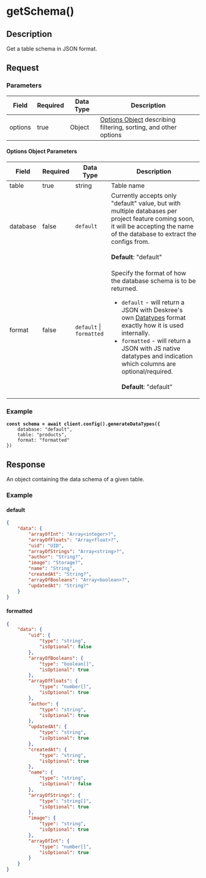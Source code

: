 # getSchema()

## Description

Get a table schema in JSON format.

## Request

### Parameters

<table><thead><tr><th>Field</th><th data-type="checkbox">Required</th><th>Data Type</th><th>Description</th></tr></thead><tbody><tr><td>options</td><td>true</td><td>Object</td><td><a href="getschema.md#options-object-parameters">Options Object</a> describing filtering, sorting, and other options</td></tr></tbody></table>

#### Options Object Parameters

<table><thead><tr><th>Field</th><th data-type="checkbox">Required</th><th>Data Type</th><th>Description</th></tr></thead><tbody><tr><td>table</td><td>true</td><td>string</td><td>Table name</td></tr><tr><td>database</td><td>false</td><td><code>default</code></td><td>Currently accepts only "default" value, but with multiple databases per project feature coming soon, it will be accepting the name of the database to extract the configs from.<br><br><strong>Default</strong>: "default"</td></tr><tr><td>format</td><td>false</td><td><code>default</code> | <code>formatted</code></td><td><p>Specify the format of how the database schema is to be returned.</p><ul><li><code>default</code> - will return a JSON with Deskree's own <a href="https://app.gitbook.com/s/yI7bLryeVaoczdkvkVAD/fundamentals/database/datatypes">Datatypes</a> format exactly how it is used internally.</li><li><code>formatted</code> - will return a JSON with JS native datatypes and indication which columns are optional/required.<br><br><strong>Default</strong>: "default"</li></ul></td></tr></tbody></table>

### Example

<pre class="language-javascript"><code class="lang-javascript"><strong>const schema = await client.config().generateDataTypes({
</strong>    database: "default",
    table: "products",
    format: "formatted"
})
</code></pre>

## Response

An object containing the data schema of a given table.

### Example

#### default&#x20;

```json
{
    "data": {
        "arrayOfInt": "Array<integer>?",
        "arrayOfFloats": "Array<float>?",
        "uid": "UID",
        "arrayOfStrings": "Array<string>?",
        "author": "String?",
        "image": "Storage?",
        "name": "String",
        "createdAt": "String?",
        "arrayOfBooleans": "Array<boolean>?",
        "updatedAt": "String?"
    }
}
```

#### formatted

```json
{
    "data": {
        "uid": {
            "type": "string",
            "isOptional": false
        },
        "arrayOfBooleans": {
            "type": "boolean[]",
            "isOptional": true
        },
        "arrayOfFloats": {
            "type": "number[]",
            "isOptional": true
        },
        "author": {
            "type": "string",
            "isOptional": true
        },
        "updatedAt": {
            "type": "string",
            "isOptional": true
        },
        "createdAt": {
            "type": "string",
            "isOptional": true
        },
        "name": {
            "type": "string",
            "isOptional": false
        },
        "arrayOfStrings": {
            "type": "string[]",
            "isOptional": true
        },
        "image": {
            "type": "string",
            "isOptional": true
        },
        "arrayOfInt": {
            "type": "number[]",
            "isOptional": true
        }
    }
}
```

